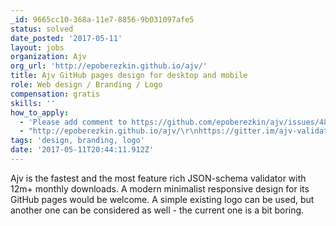 ```yaml
---
_id: 9665cc10-368a-11e7-8856-9b031097afe5
status: solved
date_posted: '2017-05-11'
layout: jobs
organization: Ajv
org_url: 'http://epoberezkin.github.io/ajv/'
title: Ajv GitHub pages design for desktop and mobile
role: Web design / Branding / Logo
compensation: gratis
skills: ''
how_to_apply:
  - 'Please add comment to https://github.com/epoberezkin/ajv/issues/487'
  - "http://epoberezkin.github.io/ajv/\r\nhttps://gitter.im/ajv-validator/ajv"
tags: 'design, branding, logo'
date: '2017-05-11T20:44:11.912Z'
---
```

Ajv is the fastest and the most feature rich JSON-schema validator with 12m+ monthly downloads.
A modern minimalist responsive design for its GitHub pages would be welcome.
A simple existing logo can be used, but another one can be considered as well - the current one is a bit boring.
